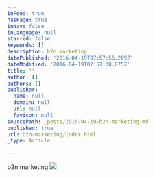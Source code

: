 ```yaml
---
inFeed: true
hasPage: true
inNav: false
inLanguage: null
starred: false
keywords: []
description: b2n marketing
datePublished: '2016-04-19T07:57:56.269Z'
dateModified: '2016-04-19T07:57:38.875Z'
title: ''
author: []
authors: []
publisher:
  name: null
  domain: null
  url: null
  favicon: null
sourcePath: _posts/2016-04-19-b2n-marketing.md
published: true
url: b2n-marketing/index.html
_type: Article

---
```

b2n marketing
![](https://the-grid-user-content.s3-us-west-2.amazonaws.com/601cf8b4-25b7-4589-946e-d3907ffc9b70.jpg)